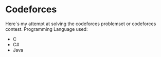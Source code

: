 
# Codeforces


Here`s my attempt at solving the codeforces problemset or codeforces  contest.
Programming Language used:
- C
- C#
- Java
  
